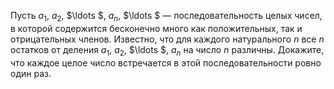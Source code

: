 Пусть  ${{a}_{1}}$, ${{a}_{2}}$, $\ldots $, ${{a}_{n}}$, $\ldots $ —  последовательность целых чисел, в которой содержится бесконечно много как положительных, так и отрицательных членов. Известно, что для каждого натурального $n$ все $n$ остатков от деления ${{a}_{1}}$, ${{a}_{2}}$, $\ldots $, ${{a}_{n}}$ на число $n$ различны. Докажите, что каждое целое число встречается в этой последовательности ровно один раз.